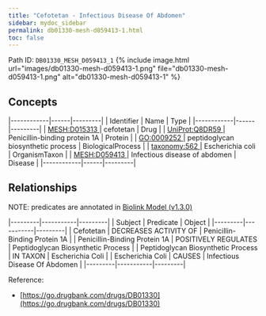 ```yaml
---
title: "Cefotetan - Infectious Disease Of Abdomen"
sidebar: mydoc_sidebar
permalink: db01330-mesh-d059413-1.html
toc: false 
---
```



Path ID: `DB01330_MESH_D059413_1`
{% include image.html url="images/db01330-mesh-d059413-1.png" file="db01330-mesh-d059413-1.png" alt="db01330-mesh-d059413-1" %}

## Concepts

|------------|------|---------|
| Identifier | Name | Type    |
|------------|------|---------|
| <a href="https://identifiers.org/MESH:D015313">MESH:D015313 </a> | cefotetan | Drug |
| <a href="https://identifiers.org/UniProt:Q8DR59">UniProt:Q8DR59 </a> | Penicillin-binding protein 1A | Protein |
| <a href="https://identifiers.org/GO:0009252">GO:0009252 </a> | peptidoglycan biosynthetic process | BiologicalProcess |
| <a href="https://identifiers.org/taxonomy:562">taxonomy:562 </a> | Escherichia coli | OrganismTaxon |
| <a href="https://identifiers.org/MESH:D059413">MESH:D059413 </a> | Infectious disease of abdomen | Disease |
|------------|------|---------|

## Relationships


NOTE: predicates are annotated in <a href="https://github.com/biolink/biolink-model/releases/tag/v1.3.0">Biolink Model (v1.3.0)</a>

|---------|-----------|---------|
| Subject | Predicate | Object  |
|---------|-----------|---------|
| Cefotetan | DECREASES ACTIVITY OF | Penicillin-Binding Protein 1A |
| Penicillin-Binding Protein 1A | POSITIVELY REGULATES | Peptidoglycan Biosynthetic Process |
| Peptidoglycan Biosynthetic Process | IN TAXON | Escherichia Coli |
| Escherichia Coli | CAUSES | Infectious Disease Of Abdomen |
|---------|-----------|---------|

Reference: 
  - [https://go.drugbank.com/drugs/DB01330](https://go.drugbank.com/drugs/DB01330)
